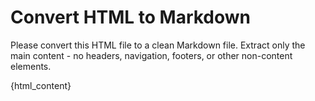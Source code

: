 # Convert HTML to Markdown

Please convert this HTML file to a clean Markdown file. Extract only the main content - no headers, navigation, footers, or other non-content elements.

{html_content}